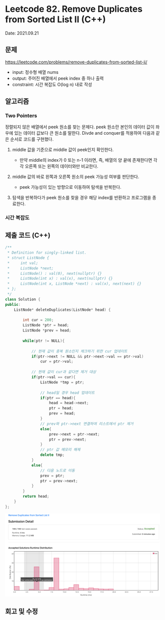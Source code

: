 # Leetcode 82. Remove Duplicates from Sorted List II (C++)

Date: 2021.09.21

## 문제

https://leetcode.com/problems/remove-duplicates-from-sorted-list-ii/

- input: 정수형 배열 nums
- output: 주어진 배열에서 peek index 중 하나 출력
- constraint: 시간 복잡도 O(log n) 내로 작성

## 알고리즘

### Two Pointers

정렬되지 않은 배열에서 peek 원소를 찾는 문제다. peek 원소란 본인의 데이터 값이 좌우에 있는 데이터 값보다 큰 원소를 말한다. Divde and conquer를 적용하여 다음과 같은 순서로 코드를 구현했다.

1. middle 값을 기준으로 middle 값이 peek인지 확인한다.

    - 만약 middle의 index가 0 또는 n-1 이라면, 즉, 배열의 양 끝에 존재한다면 각각 오른쪽 또는 왼쪽의 데이터와만 비교한다.

2. middle 값의 바로 왼쪽과 오른쪽 원소의 peek 가능성 여부를 판단한다.

    - peek 가능성이 있는 방향으로 이동하여 탐색을 반복한다.
  
3. 탐색을 반복하다가 peek 원소를 찾을 경우 해당 index를 반환하고 프로그램을 종료한다.

### 시간 복잡도



## 제출 코드 (C++)

```C++
/**
 * Definition for singly-linked list.
 * struct ListNode {
 *     int val;
 *     ListNode *next;
 *     ListNode() : val(0), next(nullptr) {}
 *     ListNode(int x) : val(x), next(nullptr) {}
 *     ListNode(int x, ListNode *next) : val(x), next(next) {}
 * };
 */
class Solution {
public:
    ListNode* deleteDuplicates(ListNode* head) {

        int cur = 200;
        ListNode *ptr = head;
        ListNode *prev = head;
        
        while(ptr != NULL){
            
            // 현재 값이 중복 원소인지 체크하기 위한 cur 업데이트
            if(ptr->next != NULL && ptr->next->val == ptr->val)
                cur = ptr->val;
            
            // 현재 값이 cur과 같다면 제거 대상
            if(ptr->val == cur){
                ListNode *tmp = ptr;
                
                // head일 경우 head 업데이트
                if(ptr == head){
                    head = head->next;
                    ptr = head;
                    prev = head;
                }
                // prev와 ptr->next 연결하여 리스트에서 ptr 제거
                else{
                    prev->next = ptr->next;
                    ptr = prev->next;                    
                }           
                // ptr 값 메모리 해제     
                delete tmp;
            }
            else{
                // 다음 노드로 이동
                prev = ptr;
                ptr = prev->next;
            }
        }
        return head;
    }
};
```

![](images/2021-09-21-12-37-39.png)

## 회고 및 수정

